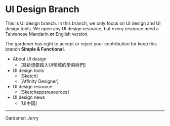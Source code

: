 # UI Design Branch
This is UI design branch. In this branch, we only focus on UI design and UI design tools. We open any UI design resource, but every resource need a Taiwanese Mandarin __or__ English version.

The gardener has right to accept or reject your contribution for keep this branch __Simple & Functional__.

- About UI design
	 - [寫給想要踏入UI領域的學弟妹們]
- UI design tools
	- [Sketch]
	- [Affinity Designer]
- UI design resource
	- [Sketchappsresources]
- UI design news
	- [UI中国]
----
Gardener: Jerry
